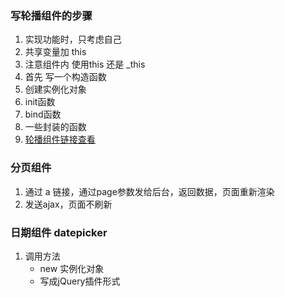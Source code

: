 ### 写轮播组件的步骤
1. 实现功能时，只考虑自己
2. 共享变量加 this
3. 注意组件内 使用this 还是 _this
4. 首先 写一个构造函数
5. 创建实例化对象
6. init函数
7. bind函数
8. 一些封装的函数
9. [轮播组件链接查看](http://js.jirengu.com/wapuh/2/edit?html,js,output)

### 分页组件
1. 通过 a 链接，通过page参数发给后台，返回数据，页面重新渲染
2. 发送ajax，页面不刷新


### 日期组件 datepicker
1. 调用方法
    - new 实例化对象
    - 写成jQuery插件形式


